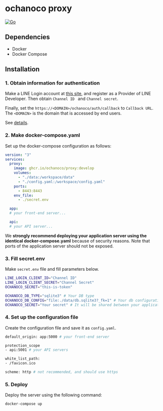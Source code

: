 # ochanoco proxy

[![Go](https://github.com/ochanoco/ochano.co-projs/actions/workflows/go.yml/badge.svg)](https://github.com/ochanoco/ochano.co-projs/actions/workflows/go.yml)

## Dependencies

- Docker
- Docker Compose

## Installation
### 1. Obtain information for authentication

Make a LINE Login account at [this site](https://developers.line.biz/console/), and register as a Provider of LINE Developer.
Then obtain `Channel ID ` and `Channel secret`.

Finally, set the `https://<DOMAIN>/ochanoco/auth/callback` to `Callback URL`.
  The `<DOMAIN>` is the domain that is accessed by end users.

See [details](https://developers.line.biz/en/services/line-login/).

### 2. Make docker-compose.yaml

Set up the docker-compose configuration as follows:

```yaml
version: "3"
services:
  proxy:
    image: ghcr.io/ochanoco/proxy:develop
    volumes:
      - "./data:/workspace/data"
      - "./config.yaml:/workspace/config.yaml"
    ports:
      - 8443:8443
    env_file:
      - ./secret.env

  app:
  # your front-end server...

  api:
  # your API server...

```

We **strongly recommend deploying your application server using the identical docker-compose.yaml** because of security reasons.
  Note that ports of the application server should not be exposed.

### 3. Fill secret.env

Make `secret.env` file and fill parameters below.

```sh
LINE_LOGIN_CLIENT_ID="Channel ID"
LINE_LOGIN_CLIENT_SECRET="Channel Secret"
OCHANOCO_SECRET="this-is-token"

OCHANOCO_DB_TYPE="sqlite3" # Your DB type
OCHANOCO_DB_CONFIG="file:./data/db.sqlite3?_fk=1" # Your db configuration 
OCHANOCO_SECRET="Your secret" # It will be shared between your application and this proxy and use for authentication.
```

### 4. Set up the configuration file

Create the configuration file and save it as `config.yaml`.

```sh
default_origin: app:5000 # your front-end server

protection_scope 
- api:5001 # your API servers

white_list_path: 
- /favicon.ico

scheme: http # not recommended, and should use https
```

### 5. Deploy

Deploy the server using the following command:

```sh
docker-compose up
```

